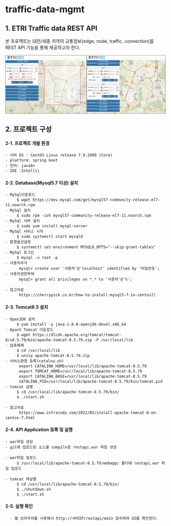 # traffic-data-mgmt

## 1. ETRI Traffic data REST API
본 프로젝트는 대전/세종 지역의 교통정보(edge, node, traffic, connection)를 REST API 기능을 통해 제공하고자 한다.

![스크린샷](https://github.com/etri-city-traffic-brain/traffic-data-mgmt/blob/master/ETRI_Traffic_data_REST_API_01.png?raw=true)


## 2. 프로젝트 구성

#### 2-1. 프로젝트 개발 환경
    - 서버 OS : CentOS Linux release 7.9.2009 (Core)
    - platform: spring boot 
    - 언어: java8+
    - IDE :Intellij
	   
#### 2-2. Database(Mysql5.7 이상) 설치
    - MySql다운로드
         $ wget https://dev.mysql.com/get/mysql57-community-release-el7-11.noarch.rpm
    - MySql 설치
         $ sudo rpm -ivh mysql57-community-release-el7-11.noarch.rpm
    - MySql 서버 설치
         $ sudo yum install mysql-server
    - MySql 서비스 시작
         $ sudo systemctl start mysqld
    - 환경옵션설정
         $ systemctl set-environment MYSQLD_OPTS="--skip-grant-tables"
    - MySql 로그인
         $ mysql -u root -p        
    - 사용자추가
          mysql> create user '사용자'@'localhost' identified by '비밀번호';
    - 사용자권한부여
          mysql> grant all privileges on *.* to '사용자'@'%';       
                   
    - 참고자료
          https://cherrypick.co.kr/how-to-install-mysql5-7-in-centos7/
          
            
#### 2-3. Tomcat8.5 설치
    - OpenJDK 설치
         $ yum install -y java-1.8.0-openjdk-devel.x86_64
    - Apach Tomcat 다운로드
         $ wget https://dlcdn.apache.org/tomcat/tomcat-8/v8.5.79/bin/apache-tomcat-8.5.79.zip -P /usr/local/lib
    - 압축해제
         $ cd /usr/local/lib
         $ unzip apache-tomcat-8.5.79.zip
    - 서비스환경 등록(catalna.sh)
          export CATALINA_HOME=/usr/local/lib/apache-tomcat-8.5.79
          export TOMCAT_HOME=/usr/local/lib/apache-tomcat-8.5.79
          export CATALINA_BASE=/usr/local/lib/apache-tomcat-8.5.79
          CATALINA_PID=/usr/local/lib/apache-tomcat-8.5.79/bin/tomcat.pid
    - tomcat 실행
         $ cd /usr/local/lib/apache-tomcat-8.5.79/bin/
         $ ./start.sh
            
    - 참고자료
          https://www.infracody.com/2022/05/install-apache-tomcat-8-on-centos-7.html
          
#### 2-4. API Application 등록 및 실행
    - war파일 생성
    - git에 업로드된 소스를 compile로 restapi.war 파일 생성
          
    - war파일 업로드
         $ /usr/local/lib/apache-tomcat-8.5.79/webapp/ 폴더에 restapi.war 파일 업로드
          
    - tomcat 재실행
         $ cd /usr/local/lib/apache-tomcat-8.5.79/bin/
         $ ./shutdown.sh
         $ ./start.sh
    
#### 2-5. 실행 확인
      - 웹 브라우저를 사용해서 http://서버IP/restapi/main 접속하여 UI를 확인한다.
       

